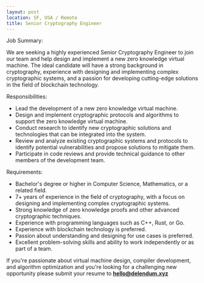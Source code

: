 ```yaml
---
layout: post
location: SF, USA / Remote
title: Senior Cryptography Engineer
--- 
```


Job Summary:

We are seeking a highly experienced Senior Cryptography Engineer to join our team and help design and implement a new zero knowledge virtual machine. The ideal candidate will have a strong background in cryptography, experience with designing and implementing complex cryptographic systems, and a passion for developing cutting-edge solutions in the field of blockchain technology.

Responsibilities:

- Lead the development of a new zero knowledge virtual machine.
- Design and implement cryptographic protocols and algorithms to support the zero knowledge virtual machine.
- Conduct research to identify new cryptographic solutions and technologies that can be integrated into the system.
- Review and analyze existing cryptographic systems and protocols to identify potential vulnerabilities and propose solutions to mitigate them.
- Participate in code reviews and provide technical guidance to other members of the development team.

Requirements:
 
- Bachelor's degree or higher in Computer Science, Mathematics, or a related field.
- 7+ years of experience in the field of cryptography, with a focus on designing and implementing complex cryptographic systems.
- Strong knowledge of zero knowledge proofs and other advanced cryptographic techniques.
- Experience with programming languages such as C++, Rust, or Go.
- Experience with blockchain technology is preferred.
- Passion about understanding and designing for use cases is preferred.
- Excellent problem-solving skills and ability to work independently or as part of a team.

If you're passionate about virtual machine design, compiler development, and algorithm optimization and you're looking for a challenging new opportunity please submit your resume to **hello@delendum.xyz**
